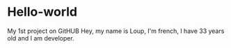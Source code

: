 # Hello-world
My 1st project on GitHUB
Hey, my name is Loup, I'm french, I have 33 years old and I am developer.
